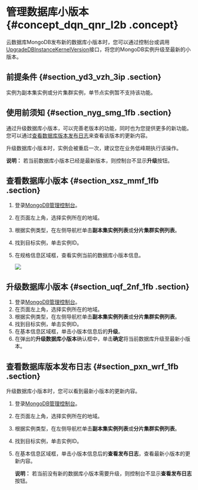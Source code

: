 # 管理数据库小版本 {#concept_dqn_qnr_l2b .concept}

云数据库MongoDB发布新的数据库小版本时，您可以通过控制台或调用 [UpgradeDBInstanceKernelVersion](../../../../intl.zh-CN/API参考/实例管理/UpgradeDBInstanceKernelVersion.md#)接口，将您的MongoDB实例升级至最新的小版本。

## 前提条件 {#section_yd3_vzh_3ip .section}

实例为副本集实例或分片集群实例，单节点实例暂不支持该功能。

## 使用前须知 {#section_nyg_smg_1fb .section}

通过升级数据库小版本，可以完善老版本的功能，同时也为您提供更多的新功能。您可以通过[查看数据库版本发布日志](#section_pxn_wrf_1fb)来查看该版本的更新内容。

升级数据库小版本时，实例会被重启一次，建议您在业务低峰期执行该操作。

**说明：** 若当前数据库小版本已经是最新版本，则控制台不显示**升级**按钮。

## 查看数据库小版本 {#section_xsz_mmf_1fb .section}

1.  登录[MongoDB管理控制台](https://mongodb.console.aliyun.com/#/mongodb/list)。
2.  在页面左上角，选择实例所在的地域。
3.  根据实例类型，在左侧导航栏单击**副本集实例列表**或**分片集群实例列表**。
4.  找到目标实例，单击实例ID。
5.  在规格信息区域框，查看实例当前的数据库小版本信息。

    ![](http://static-aliyun-doc.oss-cn-hangzhou.aliyuncs.com/assets/img/20146/156453591411187_zh-CN.png)


## 升级数据库小版本 {#section_uqf_2nf_1fb .section}

1.  登录[MongoDB管理控制台](https://mongodb.console.aliyun.com/#/mongodb/list)。
2.  在页面左上角，选择实例所在的地域。
3.  根据实例类型，在左侧导航栏单击**副本集实例列表**或**分片集群实例列表**。
4.  找到目标实例，单击实例ID。
5.  在基本信息区域框，单击小版本信息后的**升级**。
6.  在弹出的**升级数据库小版本**确认框中，单击**确定**将当前数据库升级至最新小版本。

## 查看数据库版本发布日志 {#section_pxn_wrf_1fb .section}

升级数据库小版本时，您可以看到最新小版本的更新内容。

1.  登录[MongoDB管理控制台](https://mongodb.console.aliyun.com/#/mongodb/list)。
2.  在页面左上角，选择实例所在的地域。
3.  根据实例类型，在左侧导航栏单击**副本集实例列表**或**分片集群实例列表**。
4.  找到目标实例，单击实例ID。
5.  在基本信息区域框，单击小版本信息后的**查看发布日志**，查看最新小版本的更新内容。

    **说明：** 若当前没有新的数据库小版本需要升级，则控制台不显示**查看发布日志**按钮。


